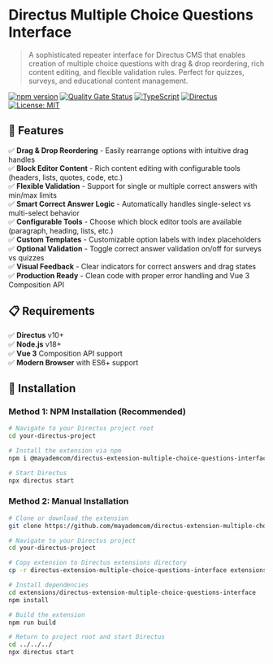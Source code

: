 # Directus Multiple Choice Questions Interface

> A sophisticated repeater interface for Directus CMS that enables creation of multiple choice questions with drag &
> drop reordering, rich content editing, and flexible validation rules. Perfect for quizzes, surveys, and educational
> content management.

[![npm version](https://img.shields.io/npm/v/@mayademcom/directus-extension-multiple-choice-questions-interface.svg?style=flat-square)](https://www.npmjs.com/package/mayademcom_directus-extension-multiple-choice-questions-interface)
[![Quality Gate Status](https://sonarcloud.io/api/project_badges/measure?project=mayademcom_directus-extension-multiple-choice-questions-interface&metric=alert_status)](https://sonarcloud.io/summary/new_code?id=mayademcom_directus-extension-multiple-choice-questions-interface)
[![TypeScript](https://img.shields.io/badge/Vue.js-42b883?style=flat-square&logo=vue.js&logoColor=white)](https://www.vuejs.org/)
[![Directus](https://img.shields.io/badge/Directus-263238?style=flat-square&logo=directus&logoColor=white)](https://directus.io/)
[![License: MIT](https://img.shields.io/badge/License-MIT-yellow.svg?style=flat-square)](https://opensource.org/licenses/MIT)

## 🚀 Features

✅ **Drag & Drop Reordering** - Easily rearrange options with intuitive drag handles  
✅ **Block Editor Content** - Rich content editing with configurable tools (headers, lists, quotes, code, etc.)  
✅ **Flexible Validation** - Support for single or multiple correct answers with min/max limits  
✅ **Smart Correct Answer Logic** - Automatically handles single-select vs multi-select behavior  
✅ **Configurable Tools** - Choose which block editor tools are available (paragraph, heading, lists, etc.)  
✅ **Custom Templates** - Customizable option labels with index placeholders  
✅ **Optional Validation** - Toggle correct answer validation on/off for surveys vs quizzes  
✅ **Visual Feedback** - Clear indicators for correct answers and drag states  
✅ **Production Ready** - Clean code with proper error handling and Vue 3 Composition API

## 📋 Requirements

✅ **Directus** v10+  
✅ **Node.js** v18+  
✅ **Vue 3** Composition API support  
✅ **Modern Browser** with ES6+ support

## 🔧 Installation

### Method 1: NPM Installation (Recommended)

```bash
# Navigate to your Directus project root
cd your-directus-project

# Install the extension via npm
npm i @mayademcom/directus-extension-multiple-choice-questions-interface

# Start Directus
npx directus start
```

### Method 2: Manual Installation

```bash
# Clone or download the extension
git clone https://github.com/mayademcom/directus-extension-multiple-choice-questions-interface.git

# Navigate to your Directus project
cd your-directus-project

# Copy extension to Directus extensions directory
cp -r directus-extension-multiple-choice-questions-interface extensions/

# Install dependencies
cd extensions/directus-extension-multiple-choice-questions-interface
npm install

# Build the extension
npm run build

# Return to project root and start Directus
cd ../../../
npx directus start
```
